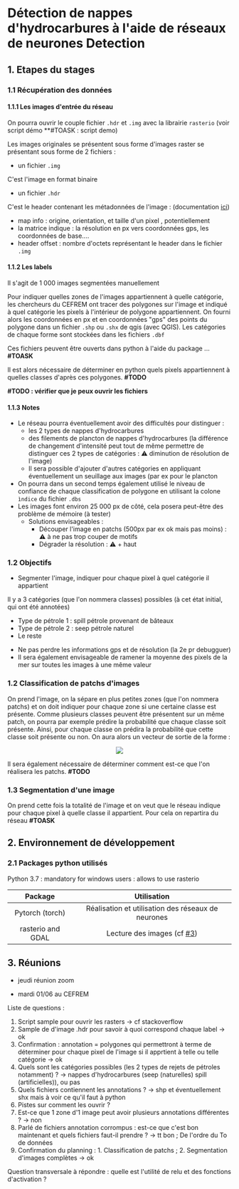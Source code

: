 # Détection de nappes d'hydrocarbures à l'aide de réseaux de neurones Detection

## 1. Etapes du stages

### 1.1 Récupération des données

#### 1.1.1 Les images d'entrée du réseau

On pourra ouvrir le couple fichier `.hdr` et `.img` avec la librairie `rasterio` (voir script démo **#TOASK : script demo)

Les images originales se présentent sous forme d'images raster se présentant sous forme de 2 fichiers : 

- un fichier `.img`

C'est l'image en format binaire

- un fichier `.hdr`

C'est le header contenant les métadonnées de l'image : 
(documentation [ici](https://www.l3harrisgeospatial.com/docs/enviheaderfiles.html#:~:text=The%20ENVI%20header%20file%20contains,hdr.))
* map info : origine, orientation, et taille d'un pixel , potentiellement
* la matrice indique : la résolution en px vers coordonnées gps, les coordonnées de base....
* header offset : nombre d'octets représentant le header dans le fichier `.img`


#### 1.1.2 Les labels

Il s'agit de 1 000 images segmentées manuellement

Pour indiquer quelles zones de l'images appartiennent à quelle catégorie, les chercheurs du CEFREM ont tracer des polygones sur l'image et indiqué à quel catégorie les pixels à l'intérieur de polygone appartiennent. On fourni alors les coordonnées en px et en coordonnées "gps" des points du polygone dans un fichier `.shp` ou `.shx` de qgis (avec QGIS). Les catégories de chaque forme sont stockées dans les fichiers `.dbf`

Ces fichiers peuvent être ouverts dans python à l'aide du package ... **#TOASK**

Il est alors nécessaire de déterminer en python quels pixels appartiennent à quelles classes d'après ces polygones. **#TODO**

**#TODO : vérifier que je peux ouvrir les fichiers**

#### 1.1.3 Notes

- Le réseau pourra éventuellement avoir des difficultés pour distinguer :
    - les 2 types de nappes d'hydrocarbures
    - des filements de plancton de nappes d'hydrocarbures (la différence de changement d'intensité peut tout de même permettre de distinguer ces 2 types de catégories : :warning: diminution de résolution de l'image)
    - Il sera possible d'ajouter d'autres catégories en appliquant éventuellement un seuillage aux images (par ex pour le plancton
- On pourra dans un second temps également utilisé le niveau de confiance de chaque classification de polygone en utilisant la colone `ìndice` du fichier `.dbs`
- Les images font environ 25 000 px de côté, cela posera peut-être des problème de mémoire (à tester)
   - Solutions envisageables :
      - Découper l'image en patchs (500px par ex ok mais pas moins) : ⚠️ à ne pas trop couper de motifs
      - Dégrader la résolution : ⚠️ + haut

### 1.2 Objectifs

- Segmenter l'image, indiquer pour chaque pixel à quel catégorie il appartient

Il y a 3 catégories (que l'on nommera classes) possibles (à cet état initial, qui ont été annotées)
* Type de pétrole 1 : spill pétrole provenant de bâteaux
* Type de pétrole 2 : seep pétrole naturel 
* Le reste

- Ne pas perdre les informations gps et de résolution (la 2e pr debugguer) 
- Il sera également envisageable de ramener la moyenne des pixels de la mer sur toutes les images à une même valeur

### 1.2 Classification de patchs d'images

On prend l'image, on la sépare en plus petites zones (que l'on nommera patchs) et on doit indiquer pour chaque zone si une certaine classe est présente. Comme plusieurs classes peuvent être présentent sur un même patch, on pourra par exemple prédire la probabilité que chaque classe soit présente. Ainsi, pour chaque classe on prédira la probabilité que cette classe soit présente ou non. On aura alors un vecteur de sortie de la forme :

<!-- $$
\begin{bmatrix}
           P_{\in\; classe\;1}(patch) \\ \vdots \\ P_{\in\; classe\;m}(patch)
         \end{bmatrix}
$$ --> 

<div align="center"><img style="background: white;" src="https://render.githubusercontent.com/render/math?math=%5Cbegin%7Bbmatrix%7D%0D%0A%20%20%20%20%20%20%20%20%20%20%20P_%7B%5Cin%5C%3B%20classe%5C%3B1%7D(patch)%20%5C%5C%20%5Cvdots%20%5C%5C%20P_%7B%5Cin%5C%3B%20classe%5C%3Bm%7D(patch)%0D%0A%20%20%20%20%20%20%20%20%20%5Cend%7Bbmatrix%7D%0D"></div>

Il sera également nécessaire de déterminer comment est-ce que l'on réalisera les patchs. **#TODO**

### 1.3 Segmentation d'une image 

On prend cette fois la totalité de l'image et on veut que le réseau indique pour chaque pixel à quelle classe il appartient. Pour cela on repartira du réseau **#TOASK**

## 2. Environnement de développement

### 2.1 Packages python utilisés

Python 3.7 : mandatory for windows users : allows to use rasterio

|Package|Utilisation|
|:---:|:---:|
|Pytorch (torch)|Réalisation et utilisation des réseaux de neurones|
|rasterio and GDAL|Lecture des images (cf [#3](https://github.com/Rob174/detection_nappe_hydrocarbures_inria_cefrem/issues/3))|

## 3. Réunions

- jeudi réunion zoom

- mardi 01/06 au CEFREM

Liste de questions : 
1. Script sample pour ouvrir les rasters -> cf stackoverflow
2. Sample de d'image .hdr pour savoir à quoi correspond chaque label -> ok
3. Confirmation : annotation = polygones qui permettront à terme de déterminer pour chaque pixel de l'image si il apprtient à telle ou telle catégorie -> ok
4. Quels sont les catégories possibles (les 2 types de rejets de pétroles notamment) ? -> nappes d'hydrocarbures (seep (naturelles) spill (artificielles)), ou pas
5. Quels fichiers contiennent les annotations ? -> shp et éventuellement shx mais à voir ce qu'il faut à python
6. Pistes sur comment les ouvrir ?
7. Est-ce que 1 zone d'1 image peut avoir plusieurs annotations différentes ? -> non
8. Parlé de fichiers annotation corrompus : est-ce que c'est bon maintenant et quels fichiers faut-il prendre ? -> tt bon ; De l'ordre du To de données 
9. Confirmation du planning : 1. Classification de patchs ; 2. Segmentation d'images complètes -> ok

Question transversale à répondre : quelle est l'utilité de relu et des fonctions d'activation ?
